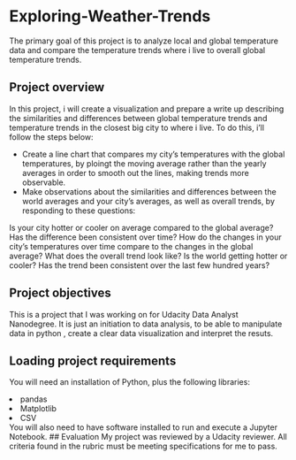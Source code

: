 # Exploring-Weather-Trends
The primary goal of this project is to analyze local and global temperature data and compare the temperature trends where i live to overall global temperature trends.

## Project overview
In this project, i will create a visualization and prepare a write up describing the similarities and differences between global temperature trends and temperature trends in the closest big city to where i live. To do this, i’ll follow the steps below:
- Create a line chart that compares my city’s temperatures with the global temperatures, by ploingt the moving average rather than the yearly averages in order to smooth out the lines, making trends more observable.
- Make observations about the similarities and differences between the world averages and your city’s averages, as well as overall trends, by responding to these questions:

Is your city hotter or cooler on average compared to the global average? Has the difference been consistent over time?</li>
How do the changes in your city’s temperatures over time compare to the changes in the global average?</li>
What does the overall trend look like? Is the world getting hotter or cooler? Has the trend been consistent over the last few hundred years?


## Project objectives
This is a project that I was working on for Udacity Data Analyst Nanodegree. It is just an initiation to data analysis, to be able to manipulate data in python , create a clear data visualization and interpret the resuts.

## Loading project requirements
You will need an installation of Python, plus the following libraries:
</ul>
<li>pandas</li>
<li>Matplotlib</li>
<li>CSV</li>
</ul>
You will also need to have software installed to run and execute a Jupyter Notebook. 
## Evaluation
My project was reviewed by a Udacity reviewer. All criteria found in the rubric must be meeting specifications for me to pass.
